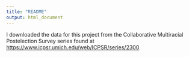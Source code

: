 ```yaml
---
title: "README"
output: html_document
---
```


I downloaded the data for this project from the Collaborative Multiracial Postelection Survey series found at
https://www.icpsr.umich.edu/web/ICPSR/series/2300
